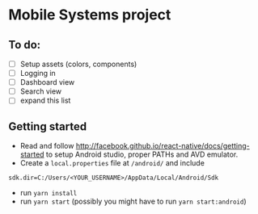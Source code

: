 # Mobile Systems project

## To do:
- [ ] Setup assets (colors, components)
- [ ] Logging in
- [ ] Dashboard view
- [ ] Search view
- [ ] expand this list

## Getting started

- Read and follow http://facebook.github.io/react-native/docs/getting-started to setup Android studio, proper PATHs and AVD emulator.
- Create a `local.properties` file at `/android/` and include

```
sdk.dir=C:/Users/<YOUR_USERNAME>/AppData/Local/Android/Sdk
```
- run `yarn install`
- run `yarn start` (possibly you might have to run `yarn start:android`)
